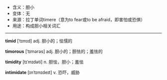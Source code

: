 - <span class="definition">含义：胆小</span>
- <span class="definition">变体：无</span>
- <span class="definition">来源：拉丁单词timere（意为to fear或to be afraid，即害怕或恐惧）</span>
- <span class="definition">用途：构成胆小相关词汇</span>

---

<span class="vocabulary">**timid**</span> [ˈtɪmɪd] adj. 胆小的；怯懦的

<span class="vocabulary">**timorous**</span> [ˈtɪmərəs] adj. 胆小的；胆怯的；羞怯的

<span class="vocabulary">**timidity**</span> [tɪˈmɪdəti] n. 胆怯，胆小；羞怯

<span class="vocabulary">**intimidate**</span> [ɪnˈtɪmɪdeɪt] v. 恐吓，威胁

